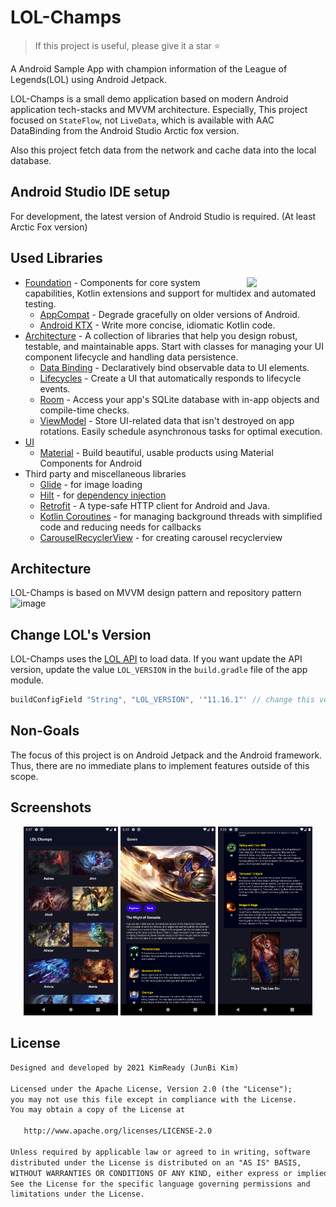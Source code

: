 LOL-Champs
==========
> If this project is useful, please give it a star ⭐

A Android Sample App with champion information of the League of Legends(LOL) using Android Jetpack.

LOL-Champs is a small demo application based on modern Android application tech-stacks and MVVM architecture.
Especially, This project focused on `StateFlow`, not `LiveData`, which is available with AAC DataBinding from the Android Studio Arctic fox version.

Also this project fetch data from the network and cache data into the local database.

Android Studio IDE setup
----------
For development, the latest version of Android Studio is required. (At least Arctic Fox version)

Used Libraries
----------
<img src="screenshots/preview.gif" width="25%" align="right"/>

* [Foundation][0] - Components for core system capabilities, Kotlin extensions and support for
  multidex and automated testing.
  * [AppCompat][1] - Degrade gracefully on older versions of Android.
  * [Android KTX][2] - Write more concise, idiomatic Kotlin code.
* [Architecture][10] - A collection of libraries that help you design robust, testable, and
  maintainable apps. Start with classes for managing your UI component lifecycle and handling data
  persistence.
  * [Data Binding][11] - Declaratively bind observable data to UI elements.
  * [Lifecycles][12] - Create a UI that automatically responds to lifecycle events.
  * [Room][16] - Access your app's SQLite database with in-app objects and compile-time checks.
  * [ViewModel][17] - Store UI-related data that isn't destroyed on app rotations. Easily schedule
     asynchronous tasks for optimal execution.
* [UI][30]
  * [Material][31] - Build beautiful, usable products using Material Components for Android
* Third party and miscellaneous libraries
  * [Glide][40] - for image loading
  * [Hilt][41] - for [dependency injection][42]
  * [Retrofit][43] - A type-safe HTTP client for Android and Java.
  * [Kotlin Coroutines][44] - for managing background threads with simplified code and reducing needs for callbacks
  * [CarouselRecyclerView][45] - for creating carousel recyclerview

[0]: https://developer.android.com/jetpack/components
[1]: https://developer.android.com/topic/libraries/support-library/packages#v7-appcompat
[2]: https://developer.android.com/kotlin/ktx
[10]: https://developer.android.com/jetpack/arch/
[11]: https://developer.android.com/topic/libraries/data-binding/
[12]: https://developer.android.com/topic/libraries/architecture/lifecycle
[16]: https://developer.android.com/topic/libraries/architecture/room
[17]: https://developer.android.com/topic/libraries/architecture/viewmodel
[30]: https://developer.android.com/guide/topics/ui
[31]: https://material.io/develop/android
[40]: https://bumptech.github.io/glide/
[41]: https://developer.android.com/training/dependency-injection/hilt-android
[42]: https://developer.android.com/training/dependency-injection
[43]: https://github.com/square/retrofit
[44]: https://kotlinlang.org/docs/reference/coroutines-overview.html
[45]: https://github.com/sparrow007/CarouselRecyclerview

Architecture
----------
LOL-Champs is based on MVVM design pattern and repository pattern
![image](https://user-images.githubusercontent.com/22849063/132246469-3bcc36b3-70f3-4ee2-b32d-851bd77dcadd.png)


Change LOL's Version
----------
LOL-Champs uses the [LOL API](https://developer.riotgames.com/docs/lol) to load data.
If you want update the API version, update the value `LOL_VERSION` in the `build.gradle` file of the app module.

```groovy
buildConfigField "String", "LOL_VERSION", '"11.16.1"' // change this version
```

Non-Goals
----------
The focus of this project is on Android Jetpack and the Android framework. Thus, there are no immediate plans to implement features outside of this scope.

Screenshots
----------
<p align="center">
<img src="screenshots/main.png" width="30%"/>
<img src="screenshots/detail_1.png" width="30%"/>
<img src="screenshots/detail_2.png" width="30%"/>
</p>


License
----------
```xml
Designed and developed by 2021 KimReady (JunBi Kim)

Licensed under the Apache License, Version 2.0 (the "License");
you may not use this file except in compliance with the License.
You may obtain a copy of the License at

   http://www.apache.org/licenses/LICENSE-2.0

Unless required by applicable law or agreed to in writing, software
distributed under the License is distributed on an "AS IS" BASIS,
WITHOUT WARRANTIES OR CONDITIONS OF ANY KIND, either express or implied.
See the License for the specific language governing permissions and
limitations under the License.
```
